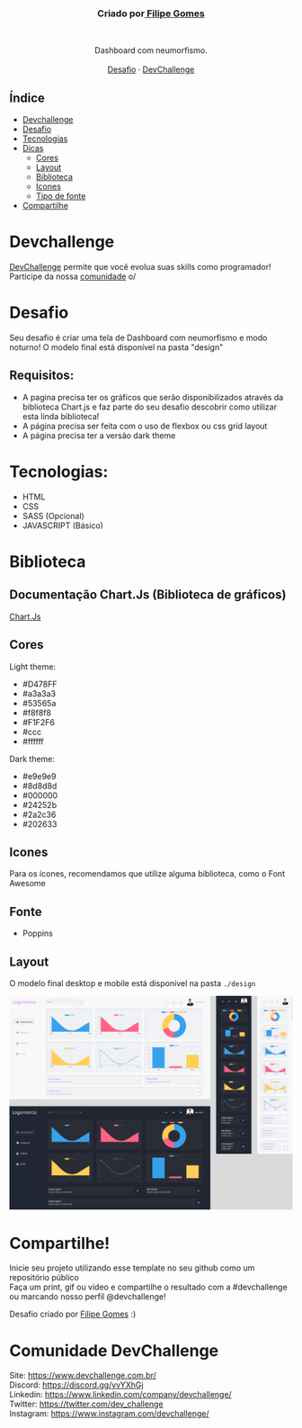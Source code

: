 <h3 align="center">Criado por<a href="https://github.com/LipzDev"> Filipe Gomes</a></h3>
 <br />
  <p align="center">
     Dashboard com neumorfismo.
       <br />
    <br />
    <a href="https://github.com/LipzDev/Desafio-Dashboard">Desafio</a>
    ·
    <a href="https://www.devchallenge.com.br/">DevChallenge</a>
  </p>
</p>

## Índice

* [Devchallenge](#devchallenge) 
* [Desafio](#desafio)
* [Tecnologias](#tecnologias)
* [Dicas](#dicas)  
  * [Cores](#cores)
  * [Layout](#layout)
  * [Biblioteca](#biblioteca)
  * [Icones](#icones)
  * [Tipo de fonte](#fonte)
* [Compartilhe](#compartilhe)

# Devchallenge
<a href="https://devchallenge.now.sh/"> DevChallenge</a> permite que você evolua suas skills como programador! Participe da nossa <a href="https://discord.gg/yvYXhGj">comunidade</a> o/

# Desafio
Seu desafio é criar uma tela de Dashboard com neumorfismo e modo noturno! O modelo final está disponível na pasta "design"

## Requisitos:
- A pagina precisa ter os gráficos que serão disponibilizados através da biblioteca Chart.js e faz parte do seu desafio descobrir como utilizar esta linda biblioteca!<br>
- A página precisa ser feita com o uso de flexbox ou css grid layout<br>
- A página precisa ter a versão dark theme<br>

# Tecnologias: 
- HTML
- CSS
- SASS (Opcional)
- JAVASCRIPT (Básico)

# Biblioteca

## Documentação Chart.Js (Biblioteca de gráficos)

<a href="https://www.chartjs.org/docs/latest/charts/doughnut.html">Chart.Js</a>

## Cores

Light theme:
- #D478FF
- #a3a3a3
- #53565a
- #f8f8f8
- #F1F2F6
- #ccc
- #ffffff

Dark theme:
- #e9e9e9
- #8d8d8d
- #000000
- #24252b
- #2a2c36
- #202633

## Icones
Para os ícones, recomendamos que utilize alguma biblioteca, como o Font Awesome

## Fonte
- Poppins

## Layout
O modelo final desktop e mobile está disponível na pasta `./design`<br>

<p align="center">
    <img src="./.github/layout.png" alt="Layout" width="1000">
</p>

# Compartilhe!
Inicie seu projeto utilizando esse template no seu github como um repositório público<br>
Faça um print, gif ou vídeo e compartilhe o resultado com a #devchallenge ou marcando nosso perfil @devchallenge!<br>

Desafio criado por  <a href="https://www.linkedin.com/in/LipzDev">Filipe Gomes</a> :)

# Comunidade DevChallenge
Site: https://www.devchallenge.com.br/ <br>
Discord: https://discord.gg/yvYXhGj <br>
Linkedin: https://www.linkedin.com/company/devchallenge/<br>
Twitter: https://twitter.com/dev_challenge<br>
Instagram: https://www.instagram.com/devchallenge/<br>

